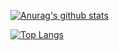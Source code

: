 [![Anurag's github stats](https://github-readme-stats.vercel.app/api?username=LunarColony)](https://github.com/anuraghazra/github-readme-stats)

[![Top Langs](https://github-readme-stats.vercel.app/api/top-langs/?username=LunarColony)](https://github.com/anuraghazra/github-readme-stats)

